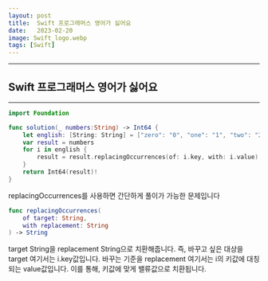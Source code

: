 ```yaml
---
layout: post
title:  Swift 프로그래머스 영어가 싫어요
date:   2023-02-20
image: Swift_logo.webp
tags: [Swift]
---
```


---
## Swift 프로그래머스 영어가 싫어요
---

```swift
import Foundation

func solution(_ numbers:String) -> Int64 {
    let english: [String: String] = ["zero": "0", "one": "1", "two": "2", "three": "3", "four": "4", "five": "5", "six": "6", "seven": "7", "eight": "8", "nine": "9" ]
    var result = numbers
    for i in english {
        result = result.replacingOccurrences(of: i.key, with: i.value)
    }
    return Int64(result)!
}
```

replacingOccurrences를 사용하면 간단하게 풀이가 가능한 문제입니다<br>


```swift
func replacingOccurrences(
    of target: String,
    with replacement: String
) -> String
```
target String을 replacement String으로 치환해줍니다.
즉, 바꾸고 싶은 대상을 target 여기서는 i.key값입니다. 바꾸는 기준을 replacement 여기서는 i의 키값에 대칭되는 value값입니다.
이를 통해, 키값에 맞게 밸류값으로 치환됩니다.